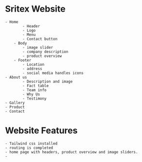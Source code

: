 # Sritex Website
    - Home
			- Header
			- Logo
			- Menu
			- Contact button
		- Body
			- image slider 
			- company description
			- product overview
		- Footer
			- Location
			- address
			- social media handles icons
    - About us
			- Description and image
			- Fact table
			- Team info
			- Why Us
			- Testimony
    - Gallery
    - Product
    - Contact
# Website Features
	- Tailwind css installed
	- routing is completed
	- home page with headers, product overview and image sliders. 
	- 
    